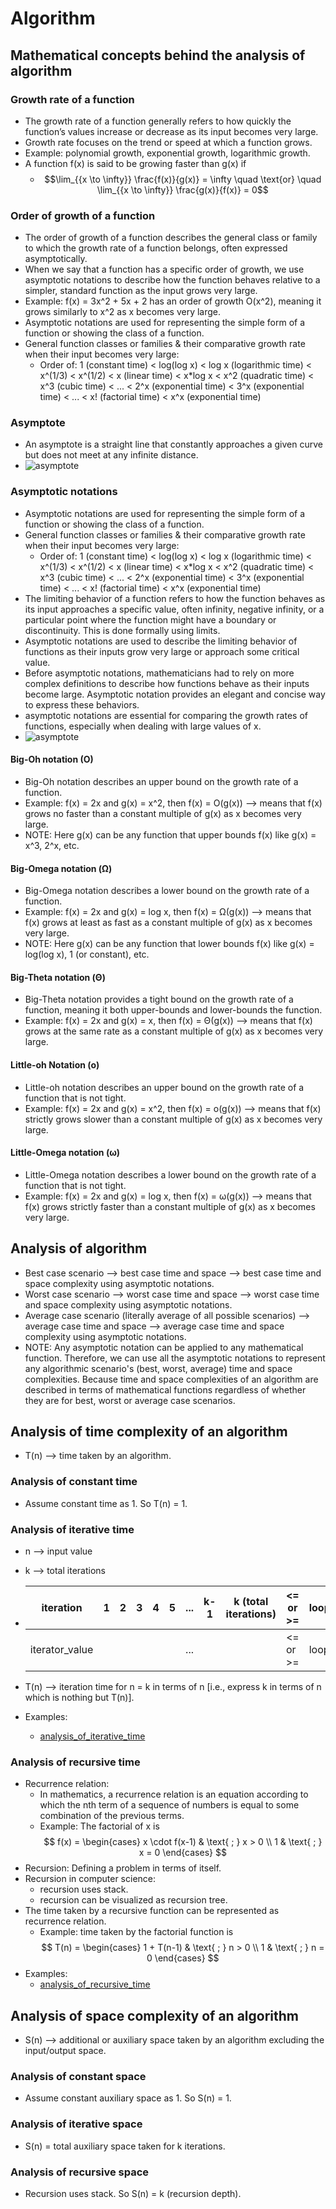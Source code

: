 # Algorithm

## Mathematical concepts behind the analysis of algorithm

### Growth rate of a function

- The growth rate of a function generally refers to how quickly the function’s values increase or decrease as its input becomes very large.
- Growth rate focuses on the trend or speed at which a function grows.
- Example: polynomial growth, exponential growth, logarithmic growth.
- A function f(x) is said to be growing faster than g(x) if
  - $$\lim_{{x \to \infty}} \frac{f(x)}{g(x)} = \infty \quad \text{or} \quad \lim_{{x \to \infty}} \frac{g(x)}{f(x)} = 0$$

### Order of growth of a function

- The order of growth of a function describes the general class or family to which the growth rate of a function belongs, often expressed asymptotically.
- When we say that a function has a specific order of growth, we use asymptotic notations to describe how the function behaves relative to a simpler, standard function as the input grows very large.
- Example: f(x) = 3x^2 + 5x + 2 has an order of growth O(x^2), meaning it grows similarly to x^2 as x becomes very large.
- Asymptotic notations are used for representing the simple form of a function or showing the class of a function.
- General function classes or families & their comparative growth rate when their input becomes very large:
  - Order of: 1 (constant time) < log(log x) < log x (logarithmic time) < x^(1/3) < x^(1/2) < x (linear time) < x\*log x < x^2 (quadratic time) < x^3 (cubic time) < ... < 2^x (exponential time) < 3^x (exponential time) < ... < x! (factorial time) < x^x (exponential time)

### Asymptote

- An asymptote is a straight line that constantly approaches a given curve but does not meet at any infinite distance.
- ![asymptote](/media/asymptote.png)

### Asymptotic notations

- Asymptotic notations are used for representing the simple form of a function or showing the class of a function.
- General function classes or families & their comparative growth rate when their input becomes very large:
  - Order of: 1 (constant time) < log(log x) < log x (logarithmic time) < x^(1/3) < x^(1/2) < x (linear time) < x\*log x < x^2 (quadratic time) < x^3 (cubic time) < ... < 2^x (exponential time) < 3^x (exponential time) < ... < x! (factorial time) < x^x (exponential time)
- The limiting behavior of a function refers to how the function behaves as its input approaches a specific value, often infinity, negative infinity, or a particular point where the function might have a boundary or discontinuity. This is done formally using limits.
- Asymptotic notations are used to describe the limiting behavior of functions as their inputs grow very large or approach some critical value.
- Before asymptotic notations, mathematicians had to rely on more complex definitions to describe how functions behave as their inputs become large. Asymptotic notation provides an elegant and concise way to express these behaviors.
- asymptotic notations are essential for comparing the growth rates of functions, especially when dealing with large values of x.
- ![asymptote](/media/asymptotic_notations.png)

#### Big-Oh notation (O)

- Big-Oh notation describes an upper bound on the growth rate of a function.
- Example: f(x) = 2x and g(x) = x^2, then f(x) = O(g(x)) --> means that f(x) grows no faster than a constant multiple of g(x) as x becomes very large.
- NOTE: Here g(x) can be any function that upper bounds f(x) like g(x) = x^3, 2^x, etc.

#### Big-Omega notation (Ω)

- Big-Omega notation describes a lower bound on the growth rate of a function.
- Example: f(x) = 2x and g(x) = log x, then f(x) = Ω(g(x)) --> means that f(x) grows at least as fast as a constant multiple of g(x) as x becomes very large.
- NOTE: Here g(x) can be any function that lower bounds f(x) like g(x) = log(log x), 1 (or constant), etc.

#### Big-Theta notation (Θ)

- Big-Theta notation provides a tight bound on the growth rate of a function, meaning it both upper-bounds and lower-bounds the function.
- Example: f(x) = 2x and g(x) = x, then f(x) = Θ(g(x)) --> means that f(x) grows at the same rate as a constant multiple of g(x) as x becomes very large.

#### Little-oh Notation (o)

- Little-oh notation describes an upper bound on the growth rate of a function that is not tight.
- Example: f(x) = 2x and g(x) = x^2, then f(x) = o(g(x)) --> means that f(x) strictly grows slower than a constant multiple of g(x) as x becomes very large.

#### Little-Omega notation (ω)

- Little-Omega notation describes a lower bound on the growth rate of a function that is not tight.
- Example: f(x) = 2x and g(x) = log x, then f(x) = ω(g(x)) --> means that f(x) grows strictly faster than a constant multiple of g(x) as x becomes very large.

## Analysis of algorithm

- Best case scenario --> best case time and space --> best case time and space complexity using asymptotic notations.
- Worst case scenario --> worst case time and space --> worst case time and space complexity using asymptotic notations.
- Average case scenario (literally average of all possible scenarios) --> average case time and space --> average case time and space complexity using asymptotic notations.
- NOTE: Any asymptotic notation can be applied to any mathematical function. Therefore, we can use all the asymptotic notations to represent any algorithmic scenario's (best, worst, average) time and space complexities. Because time and space complexities of an algorithm are described in terms of mathematical functions regardless of whether they are for best, worst or average case scenarios.

## Analysis of time complexity of an algorithm

- T(n) --> time taken by an algorithm.

### Analysis of constant time

- Assume constant time as 1. So T(n) = 1.

### Analysis of iterative time

- n --> input value
- k --> total iterations

- | iteration      | 1   | 2   | 3   | 4   | 5   | ... | k-1 | k (total iterations) | <= or >= | loop_condition |
  | -------------- | --- | --- | --- | --- | --- | --- | --- | -------------------- | -------- | -------------- |
  | iterator_value |     |     |     |     |     | ... |     |                      | <= or >= | loop_condition |

- T(n) --> iteration time for n = k in terms of n [i.e., express k in terms of n which is nothing but T(n)].
- Examples:
  - [analysis_of_iterative_time](/media/analysis_of_iterative_time.pdf)

### Analysis of recursive time

- Recurrence relation:
  - In mathematics, a recurrence relation is an equation according to which the nth term of a sequence of numbers is equal to some combination of the previous terms.
  - Example: The factorial of x is
    $$ f(x) = \begin{cases} x \cdot f(x-1) & \text{ ; } x > 0 \\ 1 & \text{ ; } x = 0 \end{cases} $$
- Recursion: Defining a problem in terms of itself.
- Recursion in computer science:
  - recursion uses stack.
  - recursion can be visualized as recursion tree.
- The time taken by a recursive function can be represented as recurrence relation.
  - Example: time taken by the factorial function is
    $$ T(n) = \begin{cases} 1 + T(n-1) & \text{ ; } n > 0 \\ 1 & \text{ ; } n = 0 \end{cases} $$
- Examples:
  - [analysis_of_recursive_time](/media/analysis_of_recursive_time.pdf)

## Analysis of space complexity of an algorithm

- S(n) --> additional or auxiliary space taken by an algorithm excluding the input/output space.

### Analysis of constant space

- Assume constant auxiliary space as 1. So S(n) = 1.

### Analysis of iterative space

- S(n) = total auxiliary space taken for k iterations.

### Analysis of recursive space

- Recursion uses stack. So S(n) = k (recursion depth).

